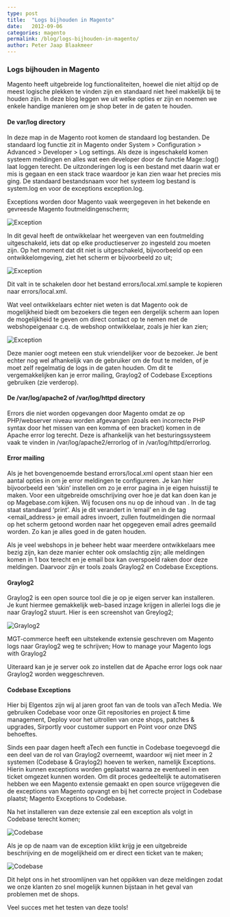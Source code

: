 ```yaml
---
type: post
title:  "Logs bijhouden in Magento"
date:   2012-09-06
categories: magento
permalink: /blog/logs-bijhouden-in-magento/
author: Peter Jaap Blaakmeer
---
```

### Logs bijhouden in Magento

Magento heeft uitgebreide log functionaliteiten, hoewel die niet altijd op de meest logische plekken te vinden zijn en standaard niet heel makkelijk bij te houden zijn. In deze blog leggen we uit welke opties er zijn en noemen we enkele handige manieren om je shop beter in de gaten te houden.

#### De var/log directory
In deze map in de Magento root komen de standaard log bestanden. De standaard log functie zit in Magento onder System > Configuration > Advanced > Developer > Log settings. Als deze is ingeschakeld komen systeem meldingen en alles wat een developer door de functie Mage::log() laat loggen terecht. De uitzonderingen log is een bestand met daarin wat er mis is gegaan en een stack trace waardoor je kan zien waar het precies mis ging. De standaard bestandsnaam voor het systeem log bestand is system.log en voor de exceptions exception.log.

Exceptions worden door Magento vaak weergegeven in het bekende en gevreesde Magento foutmeldingenscherm;

![Exception](../../assets/images/blogs/magento-logging/1-exception.png "Exception")

In dit geval heeft de ontwikkelaar het weergeven van een foutmelding uitgeschakeld, iets dat op elke productieserver zo ingesteld zou moeten zijn. Op het moment dat dit niet is uitgeschakeld, bijvoorbeeld op een ontwikkelomgeving, ziet het scherm er bijvoorbeeld zo uit;

![Exception](../../assets/images/blogs/magento-logging/2-exception-with-trace.png "Exception")

Dit valt in te schakelen door het bestand errors/local.xml.sample te kopieren naar errors/local.xml.

Wat veel ontwikkelaars echter niet weten is dat Magento ook de mogelijkheid biedt om bezoekers die tegen een dergelijk scherm aan lopen de mogelijkheid te geven om direct contact op te nemen met de webshopeigenaar c.q. de webshop ontwikkelaar, zoals je hier kan zien;

![Exception](../../assets/images/blogs/magento-logging/3-exception-contact.png "Exception")

Deze manier oogt meteen een stuk vriendelijker voor de bezoeker. Je bent echter nog wel afhankelijk van de gebruiker om de fout te melden, of je moet zelf regelmatig de logs in de gaten houden. Om dit te vergemakkelijken kan je error mailing, Graylog2 of Codebase Exceptions gebruiken (zie verderop).

#### De /var/log/apache2 of /var/log/httpd directory
Errors die niet worden opgevangen door Magento omdat ze op PHP/webserver niveau worden afgevangen (zoals een incorrecte PHP syntax door het missen van een komma of een bracket) komen in de Apache error log terecht. Deze is afhankelijk van het besturingssysteem vaak te vinden in /var/log/apache2/errorlog of in /var/log/httpd/errorlog.

#### Error mailing
Als je het bovengenoemde bestand errors/local.xml opent staan hier een aantal opties in om je error meldingen te configureren. Je kan hier bijvoorbeeld een ‘skin’ instellen om zo je error pagina in je eigen huisstijl te maken. Voor een uitgebreide omschrijving over hoe je dat kan doen kan je op Magebase.com kijken. Wij focusen ons nu op de inhoud van <report>. In de tag <email> staat standaard ‘print’. Als je dit verandert in ‘email’ en in de tag <email_address> je email adres invoert, zullen foutmeldingen die normaal op het scherm getoond worden naar het opgegeven email adres geemaild worden. Zo kan je alles goed in de gaten houden.

Als je veel webshops in je beheer hebt waar meerdere ontwikkelaars mee bezig zijn, kan deze manier echter ook omslachtig zijn; alle meldingen komen in 1 box terecht en je email box kan overspoeld raken door deze meldingen. Daarvoor zijn er tools zoals Graylog2 en Codebase Exceptions.

#### Graylog2
Graylog2 is een open source tool die je op je eigen server kan installeren. Je kunt hiermee gemakkelijk web-based inzage krijgen in allerlei logs die je naar Graylog2 stuurt. Hier is een screenshot van Greylog2;

![Graylog2](../../assets/images/blogs/magento-logging/4-graylog2.png "Graylog2")

MGT-commerce heeft een uitstekende extensie geschreven om Magento logs naar Graylog2 weg te schrijven; How to manage your Magento logs with Graylog2

Uiteraard kan je je server ook zo instellen dat de Apache error logs ook naar Graylog2 worden weggeschreven.

#### Codebase Exceptions
Hier bij Elgentos zijn wij al jaren groot fan van de tools van aTech Media. We gebruiken Codebase voor onze Git repositories en project & time management, Deploy voor het uitrollen van onze shops, patches & upgrades, Sirportly voor customer support en Point voor onze DNS behoeftes.

Sinds een paar dagen heeft aTech een functie in Codebase toegevoegd die een deel van de rol van Graylog2 overneemt, waardoor wij niet meer in 2 systemen (Codebase & Graylog2) hoeven te werken, namelijk Exceptions. Hierin kunnen exceptions worden geplaatst waarna ze eventueel in een ticket omgezet kunnen worden. Om dit proces gedeeltelijk te automatiseren hebben we een Magento extensie gemaakt en open source vrijgegeven die de exceptions van Magento opvangt en bij het correcte project in Codebase plaatst; Magento Exceptions to Codebase.

Na het installeren van deze extensie zal een exception als volgt in Codebase terecht komen;

![Codebase](../../assets/images/blogs/magento-logging/5-codebase.png "Codebase")

Als je op de naam van de exception klikt krijg je een uitgebreide beschrijving en de mogelijkheid om er direct een ticket van te maken;

![Codebase](../../assets/images/blogs/magento-logging/6-codebase-php-error.png "Codebase")

Dit helpt ons in het stroomlijnen van het oppikken van deze meldingen zodat we onze klanten zo snel mogelijk kunnen bijstaan in het geval van problemen met de shops.

Veel succes met het testen van deze tools!
